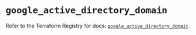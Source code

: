 # `google_active_directory_domain`

Refer to the Terraform Registry for docs: [`google_active_directory_domain`](https://registry.terraform.io/providers/hashicorp/google/6.25.0/docs/resources/active_directory_domain).
